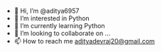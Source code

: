 - 👋 Hi, I’m @aditya6957
- 👀 I’m interested in Python
- 🌱 I’m currently learning Python
- 💞️ I’m looking to collaborate on ...
- 📫 How to reach me adityadevraj20@gmail.com

<!---
aditya6957/aditya6957 is a ✨ special ✨ repository because its `README.md` (this file) appears on your GitHub profile.
You can click the Preview link to take a look at your changes.
--->

